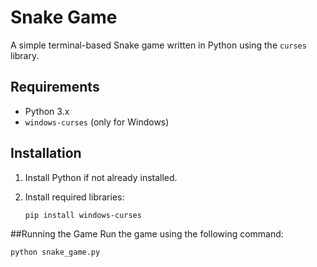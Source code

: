 # Snake Game

A simple terminal-based Snake game written in Python using the `curses` library.

## Requirements

- Python 3.x
- `windows-curses` (only for Windows)

## Installation

1. Install Python if not already installed.
2. Install required libraries:

   ```bash
   pip install windows-curses

##Running the Game
Run the game using the following command:

  ```bash
python snake_game.py
